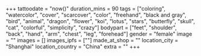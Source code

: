 +++
tattoodate = "now()"
duration_mins = 90
tags = ["coloring", "watercolor", "cover", "scarcover", "color", "freehand", "black and gray", "bird", "animal", "dragon", "flower", "koi", "lotus", "stars", "butterfly", "skull", "cat",
"colorful", "simplicity", "crazy"]
bodypart = ["feet", "shoulder", "back", "hand", "arm", "chest", "leg", "forehead"]
gender = "female"
image = ""
images = []
images_ipfs = [""]
made_at_shop = ""
location_city = "Shanghai"
location_country = "China"
extra = ""
+++
